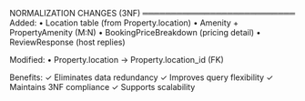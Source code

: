 NORMALIZATION CHANGES (3NF)
═══════════════════════════
Added:
  • Location table (from Property.location)
  • Amenity + PropertyAmenity (M:N)
  • BookingPriceBreakdown (pricing detail)
  • ReviewResponse (host replies)

Modified:
  • Property.location → Property.location_id (FK)

Benefits:
  ✓ Eliminates data redundancy
  ✓ Improves query flexibility
  ✓ Maintains 3NF compliance
  ✓ Supports scalability
